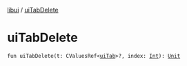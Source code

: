 [libui](index.md) / [uiTabDelete](./ui-tab-delete.md)

# uiTabDelete

`fun uiTabDelete(t: CValuesRef<`[`uiTab`](ui-tab.md)`>?, index: `[`Int`](https://kotlinlang.org/api/latest/jvm/stdlib/kotlin/-int/index.html)`): `[`Unit`](https://kotlinlang.org/api/latest/jvm/stdlib/kotlin/-unit/index.html)